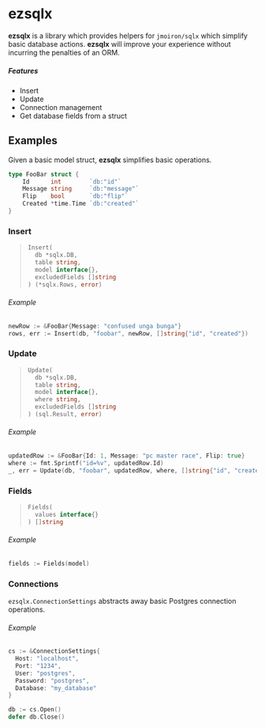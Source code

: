 # ezsqlx

**ezsqlx** is a library which provides helpers for `jmoiron/sqlx` which simplify basic database actions. **ezsqlx** will improve your experience without incurring the penalties of an ORM.

##### Features

* Insert
* Update
* Connection management
* Get database fields from a struct

## Examples

Given a basic model struct, **ezsqlx** simplifies basic operations.

```go
type FooBar struct {
	Id      int        `db:"id"`
	Message string     `db:"message"`
	Flip    bool       `db:"flip"`
	Created *time.Time `db:"created"`
}
```

### Insert
> ```go
> Insert(
>   db *sqlx.DB,
>   table string,
>   model interface{},
>   excludedFields []string
> ) (*sqlx.Rows, error)
> ```

###### Example
```go
newRow := &FooBar{Message: "confused unga bunga"}
rows, err := Insert(db, "foobar", newRow, []string{"id", "created"})
```

### Update

> ```go
> Update(
>  	db *sqlx.DB,
>  	table string,
>  	model interface{},
>  	where string,
>  	excludedFields []string
> ) (sql.Result, error) 
> ```

###### Example
```go
updatedRow := &FooBar{Id: 1, Message: "pc master race", Flip: true}
where := fmt.Sprintf("id=%v", updatedRow.Id)
_, err = Update(db, "foobar", updatedRow, where, []string{"id", "created"})
```

### Fields

> ```go
> Fields(
>   values interface{}
> ) []string
> ```

###### Example

```go
fields := Fields(model)
```

### Connections

`ezsqlx.ConnectionSettings` abstracts away basic Postgres connection operations.

###### Example

```go
cs := &ConnectionSettings{
  Host: "localhost",
  Port: "1234",
  User: "postgres",
  Password: "postgres",
  Database: "my_database"
}

db := cs.Open()
defer db.Close()
```